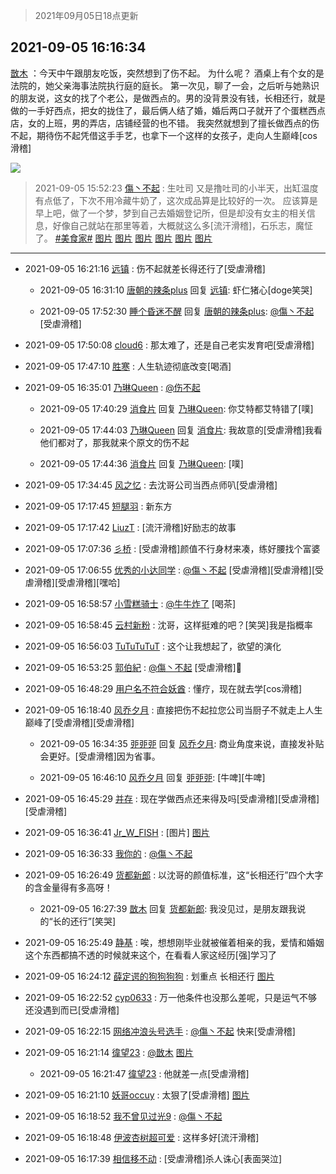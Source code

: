 > 2021年09月05日18点更新
<link rel="stylesheet" href="https://cdn.jsdelivr.net/gh/taotie6/sampleJSON@main/css/photo_show.css">
<meta name="referrer" content="no-referrer" />


 ## 2021-09-05 16:16:34 

 [㪚木](https://www.coolapk.com/feed/29783413?shareKey=MDAyZTFkNzU4MTNjNjEzNDg2ZDM~) ：今天中午跟朋友吃饭，突然想到了伤不起。
为什么呢？
酒桌上有个女的是法院的，她父亲海事法院执行庭的庭长。
第一次见，聊了一会，之后听与她熟识的朋友说，这女的找了个老公，是做西点的。男的没背景没有钱，长相还行，就是做的一手好西点，把女的拢住了，最后俩人结了婚<!--break-->，婚后两口子就开了个蛋糕西点店，女的上班，男的弄店，店铺经营的也不错。
我突然就想到了擅长做西点的伤不起，期待伤不起凭借这手手艺，也拿下一个这样的女孩子，走向人生巅峰[cos滑稽] 

<div class="album">
<img class="img-item" src="http://image.coolapk.com/feed/2019/0405/16/1081091_1554454676_0752@560x298.gif" />
</div>

> 2021-09-05 15:52:23 
> [傷丶不起](https://www.coolapk.com/feed/29782908?shareKey=MTMzNzlkODZhZjZhNjEzNDg2ZDM~) : 生吐司  又是撸吐司的小半天，出缸温度有点低了，下次不用冷藏牛奶了，这次成品算是比较好的一次。  应该算是早上吧，做了一个梦，梦到自己去婚姻登记所，但是却没有女主的相关信息，好像自己就站在那里等着，大概就这么多[流汗滑稽]，石乐志，魔怔了。 <a class="feed-link-tag" href="/t/美食家?type=0">#美食家#</a> 
[图片](http://image.coolapk.com/feed/2021/0905/15/3433594_172d6603_8339_4455@3008x2256.jpeg)
[图片](http://image.coolapk.com/feed/2021/0905/15/3433594_86db0aa9_8339_4457@3008x2256.jpeg)
[图片](http://image.coolapk.com/feed/2021/0905/15/3433594_e9a16c9e_8339_4459@3008x2256.jpeg)
[图片](http://image.coolapk.com/feed/2021/0905/15/3433594_6a2c950b_8339_4461@2256x3008.jpeg)
[图片](http://image.coolapk.com/feed/2021/0905/15/3433594_bf97363e_8339_4463@2256x3008.jpeg)
[图片](http://image.coolapk.com/feed/2021/0905/15/3433594_2629d2d6_8339_4465@240x240.jpeg)

 ------- 

- 2021-09-05 16:21:16 [远镇](uid=1471248) : 伤不起就差长得还行了[受虐滑稽] 

    - 2021-09-05 16:31:10 [唐朝的辣条plus](uid=2143036) 回复 [远镇](uid=1471248): 虾仁猪心[doge笑哭] 

    - 2021-09-05 17:52:30 [睡个昏迷不醒](uid=1196159) 回复 [唐朝的辣条plus](uid=2143036): <a class="feed-link-uname" href="/u/傷丶不起">@傷丶不起</a> [受虐滑稽] 

- 2021-09-05 17:50:08 [cloud6](uid=852635) : 那太难了，还是自己老实发育吧[受虐滑稽] 

- 2021-09-05 17:47:10 [胜寒](uid=621479) : 人生轨迹彻底改变[喝酒] 

- 2021-09-05 16:35:01 [乃琳Queen](uid=2370903) : <a class="feed-link-uname" href="/u/伤不起">@伤不起</a> 

    - 2021-09-05 17:40:29 [消食片](uid=1969935) 回复 [乃琳Queen](uid=2370903): 你艾特都艾特错了[噗] 

    - 2021-09-05 17:44:03 [乃琳Queen](uid=2370903) 回复 [消食片](uid=1969935): 我故意的[受虐滑稽]我看他们都对了，那我就来个原文的伤不起 

    - 2021-09-05 17:44:36 [消食片](uid=1969935) 回复 [乃琳Queen](uid=2370903): [噗] 

- 2021-09-05 17:34:45 [风之忆](uid=3924354) : 去沈哥公司当西点师叭[受虐滑稽] 

- 2021-09-05 17:17:45 [短腿羽](uid=3861796) : 新东方 

- 2021-09-05 17:17:42 [LiuzT](uid=2145927) : [流汗滑稽]好励志的故事 

- 2021-09-05 17:07:36 [彡桥](uid=3740933) : [受虐滑稽]颜值不行身材来凑，练好腰找个富婆 

- 2021-09-05 17:06:55 [优秀的小达同学](uid=3114536) : <a class="feed-link-uname" href="/u/傷丶不起">@傷丶不起</a> [受虐滑稽][受虐滑稽][受虐滑稽][受虐滑稽][嘿哈] 

- 2021-09-05 16:58:57 [小雪糕骑士](uid=3306361) : <a class="feed-link-uname" href="/u/牛牛炸了">@牛牛炸了</a> [喝茶] 

- 2021-09-05 16:58:45 [云村新粉](uid=809098) : 沈哥，这样挺难的吧？[笑哭]我是指概率 

- 2021-09-05 16:56:03 [TuTuTuTuT](uid=1433312) : 这个让我想起了，欲望的演化 

- 2021-09-05 16:53:25 [郭伯紀](uid=2859803) : <a class="feed-link-uname" href="/u/傷丶不起">@傷丶不起</a> [受虐滑稽]🙏 

- 2021-09-05 16:48:29 [用户名不符合妖酋](uid=1105274) : 懂疗，现在就去学[cos滑稽] 

- 2021-09-05 16:18:40 [风乔夕月](uid=2725527) : 直接把伤不起拉您公司当厨子不就走上人生巅峰了[受虐滑稽][受虐滑稽] 

    - 2021-09-05 16:34:35 [戼戼戼](uid=4044548) 回复 [风乔夕月](uid=2725527): 商业角度来说，直接发补贴会更好。[受虐滑稽]因为省事。 

    - 2021-09-05 16:46:10 [风乔夕月](uid=2725527) 回复 [戼戼戼](uid=4044548): [牛啤][牛啤] 

- 2021-09-05 16:45:29 [并存](uid=1248138) : 现在学做西点还来得及吗[受虐滑稽][受虐滑稽][受虐滑稽] 

- 2021-09-05 16:36:41 [Jr_W_FISH](uid=444123) : [图片] [图片](http://image.coolapk.com/feed/2021/0905/16/444123_7e55e79d_1000_7782@1080x596.jpeg)

- 2021-09-05 16:36:33 [我你的](uid=3530668) : <a class="feed-link-uname" href="/u/傷丶不起">@傷丶不起</a> 

- 2021-09-05 16:26:49 [货都新郎](uid=3389447) : 以沈哥的颜值标准，这“长相还行”四个大字的含金量得有多高呀！ 

    - 2021-09-05 16:27:39 [㪚木](uid=1081091) 回复 [货都新郎](uid=3389447): 我没见过，是朋友跟我说的“长的还行”[笑哭] 

- 2021-09-05 16:25:49 [静基](uid=1353091) : 唉，想想刚毕业就被催着相亲的我，爱情和婚姻这个东西都搞不透的时候就来这个，在看看人家这经历[强]学习了 

- 2021-09-05 16:24:12 [薛定谔的狗狗狗狗](uid=2327954) : 划重点 长相还行 [图片](http://image.coolapk.com/feed/2021/0905/16/2327954_9ae89331_0251_0023@894x890.jpeg)

- 2021-09-05 16:22:52 [cyp0633](uid=773302) : 万一他条件也没那么差呢，只是运气不够还没遇到而已[受虐滑稽] 

- 2021-09-05 16:22:15 [网络冲浪头号选手](uid=1864467) : <a class="feed-link-uname" href="/u/傷丶不起">@傷丶不起</a> 快来[受虐滑稽] 

- 2021-09-05 16:21:14 [徫望23](uid=3046277) : <a class="feed-link-uname" href="/u/㪚木">@㪚木</a> [图片](http://image.coolapk.com/feed/2021/0905/16/3046277_e97fce91_0072_3639@828x584.jpeg)

    - 2021-09-05 16:21:47 [徫望23](uid=3046277) : 他就差一点[受虐滑稽] 

- 2021-09-05 16:21:10 [妖哥occuy](uid=1388591) : 太狠了[受虐滑稽] [图片](http://image.coolapk.com/feed/2021/0815/10/1388591_0326536b_3542_3912@2340x1080.jpeg)

- 2021-09-05 16:18:52 [我不曾见过光9](uid=1784401) : <a class="feed-link-uname" href="/u/傷丶不起">@傷丶不起</a> 

- 2021-09-05 16:18:48 [伊波杏树超可爱](uid=1075392) : 这样多好[流汗滑稽] 

- 2021-09-05 16:17:39 [相信移不动](uid=1979165) : [受虐滑稽]杀人诛心[表面哭泣] 

